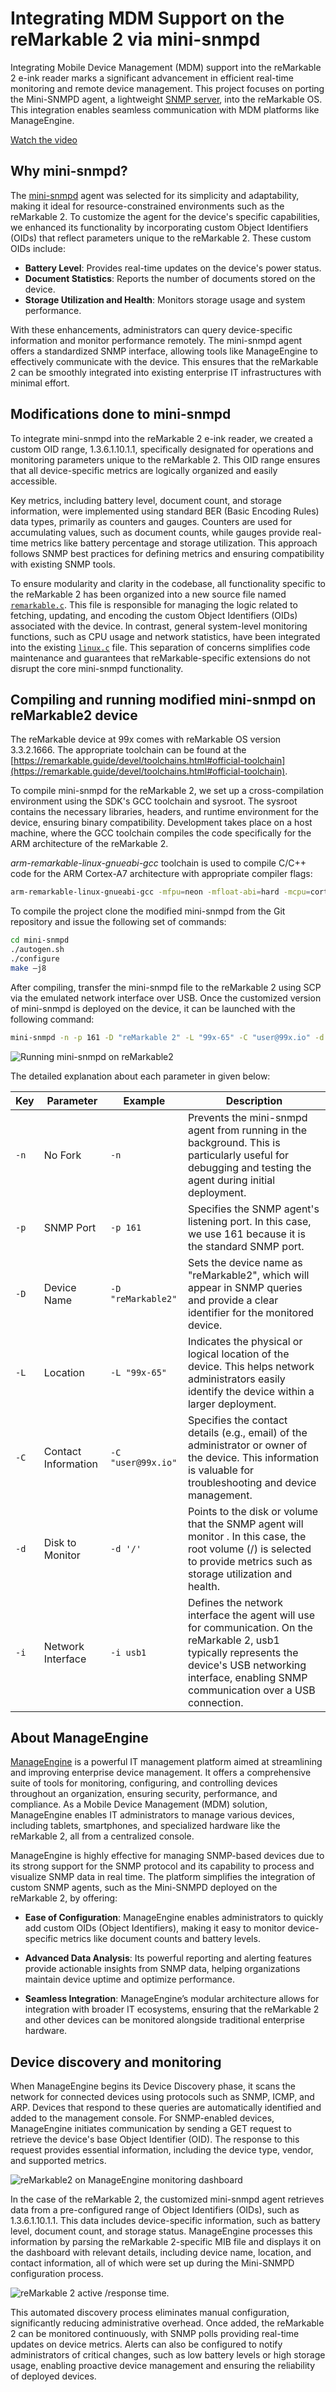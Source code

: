 # Integrating MDM Support on the reMarkable 2 via mini-snmpd

Integrating Mobile Device Management (MDM) support into the reMarkable 2 e-ink reader marks a significant advancement in efficient real-time monitoring and remote device management. This project focuses on porting the Mini-SNMPD agent, a lightweight [SNMP server](https://www.manageengine.com/network-monitoring/what-is-snmp.html), into the reMarkable OS. This integration enables seamless communication with MDM platforms like ManageEngine.

[Watch the video](https://raw.githubusercontent.com/99x-incubator/remarkable-2-mdm/refs/heads/main/resources/doc/remarkable-manageengine-integration.webm)

## Why mini-snmpd?
The [mini-snmpd](https://github.com/troglobit/mini-snmpd) agent was selected for its simplicity and adaptability, making it ideal for resource-constrained environments such as the reMarkable 2. To customize the agent for the device's specific capabilities, we enhanced its functionality by incorporating custom Object Identifiers (OIDs) that reflect parameters unique to the reMarkable 2. These custom OIDs include:

- **Battery Level**: Provides real-time updates on the device's power status.
- **Document Statistics**: Reports the number of documents stored on the device.
- **Storage Utilization and Health**: Monitors storage usage and system performance.

With these enhancements, administrators can query device-specific information and monitor performance remotely. The mini-snmpd agent offers a standardized SNMP interface, allowing tools like ManageEngine to effectively communicate with the device. This ensures that the  reMarkable 2 can be smoothly integrated into existing enterprise IT infrastructures with minimal effort.

## Modifications done to mini-snmpd
To integrate mini-snmpd into the reMarkable 2 e-ink reader, we created a custom OID range, 1.3.6.1.10.1.1, specifically designated for operations and monitoring parameters unique to the reMarkable 2. This OID range ensures that all device-specific metrics are logically organized and easily accessible.

Key metrics, including battery level, document count, and storage information, were implemented using standard BER (Basic Encoding Rules) data types, primarily as counters and gauges. Counters are used for accumulating values, such as document counts, while gauges provide real-time metrics like battery percentage and storage utilization. This approach follows SNMP best practices for defining metrics and  ensuring compatibility with existing SNMP tools.

To ensure modularity and clarity in the codebase, all functionality specific to the reMarkable 2 has been organized into a new source file named [`remarkable.c`](https://github.com/99x-incubator/remarkable-2-mdm/blob/main/mini-snmpd/remarkable.c). This file is responsible for managing the logic related to fetching, updating, and encoding the custom Object Identifiers (OIDs) associated with the device. In contrast, general system-level monitoring functions, such as CPU usage and network statistics, have been integrated into the existing [`linux.c`](https://github.com/99x-incubator/remarkable-2-mdm/blob/main/mini-snmpd/linux.c) file. This separation of concerns simplifies code maintenance and guarantees that reMarkable-specific extensions do not disrupt the core mini-snmpd functionality.

## Compiling and running modified mini-snmpd on reMarkable2 device

The reMarkable device at 99x comes with reMarkable OS version 3.3.2.1666. The appropriate toolchain can be found at the [https://remarkable.guide/devel/toolchains.html#official-toolchain](https://remarkable.guide/devel/toolchains.html#official-toolchain).

To compile mini-snmpd for the reMarkable 2, we set up a cross-compilation environment using the SDK's GCC toolchain and sysroot. The sysroot  contains the necessary libraries, headers, and runtime environment for the device, ensuring binary compatibility. Development takes place on a host machine, where the GCC toolchain compiles the code specifically for the ARM architecture of the reMarkable 2.

*arm-remarkable-linux-gnueabi-gcc* toolchain is used to compile C/C++ code for the ARM Cortex-A7 architecture with appropriate compiler flags:

```bash
arm-remarkable-linux-gnueabi-gcc -mfpu=neon -mfloat-abi=hard -mcpu=cortex-a7 --sysroot=$SDKTARGETSYSROOT
```

To compile the project clone the modified mini-snmpd from the Git repository and issue the following set of commands:

```bash
cd mini-snmpd
./autogen.sh
./configure
make –j8
```
After compiling, transfer the mini-snmpd file to the reMarkable 2 using SCP via the emulated network interface over USB. Once the customized version of mini-snmpd is deployed on the device, it can be launched with the following command:

```bash
mini-snmpd -n -p 161 -D "reMarkable 2" -L "99x-65" -C "user@99x.io" -d '/' -i usb1
```

![Running mini-snmpd on reMarkable2](https://raw.githubusercontent.com/99x-incubator/remarkable-2-mdm/refs/heads/main/resources/doc/minisnmpd-rm2.png)

The detailed explanation about each parameter in given below:

| Key   | Parameter           | Example            | Description                                                                                                                                                                                                  |
|-------|---------------------|--------------------|--------------------------------------------------------------------------------------------------------------------------------------------------------------------------------------------------------------|
| `-n`  | No Fork             | `-n`               | Prevents the mini-snmpd agent from running in the background. This is particularly useful for debugging and testing the agent during initial deployment.                                                     |
| `-p`  | SNMP Port           | `-p 161`           | Specifies the SNMP agent's listening port. In this case, we use 161 because it is the standard SNMP port.                                                                                                    |
| `-D`  | Device Name         | `-D "reMarkable2"` | Sets the device name as "reMarkable2", which will appear in SNMP queries and provide a clear identifier for the monitored device.                                                                            |
| `-L`  | Location            | `-L "99x-65"`      | Indicates the physical or logical location of the device. This helps network administrators easily identify the device within a larger deployment.                                                           |
| `-C`  | Contact Information | `-C "user@99x.io"` | Specifies the contact details (e.g., email) of the administrator or owner of the device. This information is valuable for troubleshooting and device management.                                             |
| `-d`  | Disk to Monitor     | `-d '/'`           | Points to the disk or volume that the SNMP agent will  monitor . In this case, the root volume (/) is selected to provide metrics such as storage  utilization  and health.                                  |
| `-i`  | Network Interface   | `-i usb1`          | Defines the network interface the agent will use for communication. On the reMarkable 2, usb1 typically represents the device's USB networking interface, enabling SNMP communication over a USB connection. |

## About ManageEngine
[ManageEngine](https://www.manageengine.com/about-us.html) is a powerful IT management platform aimed at streamlining and improving enterprise device management. It offers a comprehensive suite of tools for monitoring, configuring, and controlling devices throughout an organization, ensuring security, performance, and compliance. As a Mobile Device Management (MDM) solution, ManageEngine enables IT administrators to manage various devices, including tablets, smartphones, and specialized hardware like the reMarkable 2, all from a centralized console.

ManageEngine is highly effective for managing SNMP-based devices due to its strong support for the SNMP protocol and its capability to process and visualize SNMP data in real time. The platform simplifies the integration of custom SNMP agents, such as the Mini-SNMPD deployed on the reMarkable 2, by offering:

- **Ease of Configuration**: ManageEngine enables administrators to quickly add custom OIDs (Object Identifiers), making it easy to monitor device-specific metrics like document counts and battery levels.
    
-  **Advanced Data Analysis**: Its powerful reporting and alerting features provide actionable insights from SNMP data, helping organizations maintain device uptime and optimize performance.
    
-  **Seamless Integration**: ManageEngine’s modular architecture allows for integration with broader IT ecosystems, ensuring that the reMarkable 2 and other devices can be monitored alongside traditional enterprise hardware.

## Device discovery and monitoring
When ManageEngine begins its Device Discovery phase, it scans the network for connected devices using protocols such as SNMP, ICMP, and ARP. Devices that respond to these queries are automatically identified and added to the management console. For SNMP-enabled devices, ManageEngine initiates communication by sending a GET request to retrieve the device's base Object Identifier (OID). The response to this request provides essential information, including the device type, vendor, and supported metrics.

![reMarkable2 on ManageEngine monitoring dashboard](https://raw.githubusercontent.com/99x-incubator/remarkable-2-mdm/refs/heads/main/resources/doc/manageengine-rm2.png)

In the case of the reMarkable 2, the customized mini-snmpd agent retrieves data from a pre-configured range of Object Identifiers (OIDs), such as 1.3.6.1.10.1.1. This data includes device-specific information, such as battery level, document count, and storage status. ManageEngine processes this information by parsing the reMarkable 2-specific MIB file and displays it on the dashboard with relevant details, including device name, location, and contact information, all of which were set up during the Mini-SNMPD configuration process.

![reMarkable 2 active /response time.](https://raw.githubusercontent.com/99x-incubator/remarkable-2-mdm/refs/heads/main/resources/doc/rm2-response-sample.png)

This automated discovery process eliminates manual configuration, significantly reducing administrative overhead. Once added, the reMarkable 2 can be monitored continuously, with SNMP polls providing real-time updates on device metrics. Alerts can also be configured to notify administrators of critical changes, such as low battery levels or high storage usage, enabling proactive device management and ensuring the reliability of deployed devices.
